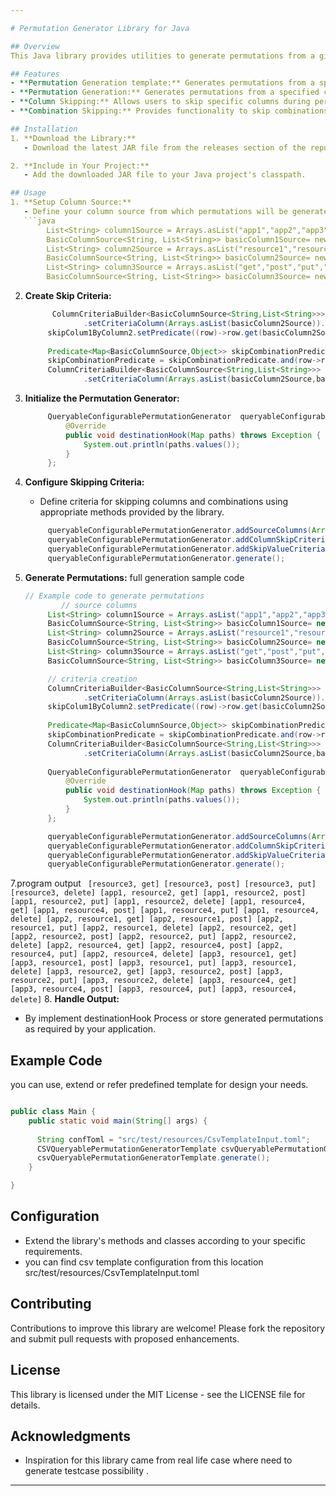 ```yaml
---

# Permutation Generator Library for Java

## Overview
This Java library provides utilities to generate permutations from a given column source, with support for skipping particular columns and combinations based on user-defined criteria.

## Features
- **Permutation Generation template:** Generates permutations from a specified predefined column source.
- **Permutation Generation:** Generates permutations from a specified column source.
- **Column Skipping:** Allows users to skip specific columns during permutation generation based on defined criteria.
- **Combination Skipping:** Provides functionality to skip combinations of columns based on specified conditions.

## Installation
1. **Download the Library:**
   - Download the latest JAR file from the releases section of the repository.

2. **Include in Your Project:**
   - Add the downloaded JAR file to your Java project's classpath.

## Usage
1. **Setup Column Source:**
   - Define your column source from which permutations will be generated.
   ```java
        List<String> column1Source = Arrays.asList("app1","app2","app3");
        BasicColumnSource<String, List<String>> basicColumn1Source= new BasicColumnSource(column1Source,"column1 source");
        List<String> column2Source = Arrays.asList("resource1","resource2","resource3","resource4");
        BasicColumnSource<String, List<String>> basicColumn2Source= new BasicColumnSource(column2Source,"column2 source");
        List<String> column3Source = Arrays.asList("get","post","put","delete");
        BasicColumnSource<String, List<String>> basicColumn3Source= new BasicColumnSource(column3Source,"column3 source");
   ```

2. **Create Skip Criteria:**
  
   ```java
         ColumnCriteriaBuilder<BasicColumnSource<String,List<String>>> skipColum1ByColumn2 = new ColumnCriteriaBuilder<>()
                .setCriteriaColumn(Arrays.asList(basicColumn2Source)).setSkippedColumn(Arrays.asList(basicColumn1Source));
        skipColum1ByColumn2.setPredicate((row)->row.get(basicColumn2Source).equals("resource3"));
        
        Predicate<Map<BasicColumnSource,Object>> skipCombinationPredicate = (row)->row.get(basicColumn1Source).equals("app1");
        skipCombinationPredicate = skipCombinationPredicate.and(row->row.get(basicColumn2Source).equals("resource4"));
        ColumnCriteriaBuilder<BasicColumnSource<String,List<String>>> skipApp1AndResource4Combination = new ColumnCriteriaBuilder<>()
                .setCriteriaColumn(Arrays.asList(basicColumn2Source,basicColumn1Source)).setPredicate(skipCombinationPredicate);
   ```
   
3. **Initialize the Permutation Generator:**
   ```java
        QueryableConfigurablePermutationGenerator  queryableConfigurablePermutationGenerator = new QueryableConfigurablePermutationGenerator<BasicColumnSource>() {
            @Override
            public void destinationHook(Map paths) throws Exception {
                System.out.println(paths.values());
            }
        };
   ```
      
5. **Configure Skipping Criteria:**
   - Define criteria for skipping columns and combinations using appropriate methods provided by the library.
   ```java
        queryableConfigurablePermutationGenerator.addSourceColumns(Arrays.asList(basicColumn1Source,basicColumn2Source,basicColumn3Source)); //add column source
        queryableConfigurablePermutationGenerator.addColumnSkipCriteria(skipColum1ByColumn2.build()); //add skip column criteria
        queryableConfigurablePermutationGenerator.addSkipValueCriteria(skipApp1AndResource4Combination.build()); //add skip combination value criteria
        queryableConfigurablePermutationGenerator.generate();
   ```     

6. **Generate Permutations:**
   full generation sample code
   ```java
   // Example code to generate permutations
           // source columns
        List<String> column1Source = Arrays.asList("app1","app2","app3");
        BasicColumnSource<String, List<String>> basicColumn1Source= new BasicColumnSource(column1Source,"column1 source");
        List<String> column2Source = Arrays.asList("resource1","resource2","resource3","resource4");
        BasicColumnSource<String, List<String>> basicColumn2Source= new BasicColumnSource(column2Source,"column2 source");
        List<String> column3Source = Arrays.asList("get","post","put","delete");
        BasicColumnSource<String, List<String>> basicColumn3Source= new BasicColumnSource(column3Source,"column3 source");

        // criteria creation
        ColumnCriteriaBuilder<BasicColumnSource<String,List<String>>> skipColum1ByColumn2 = new ColumnCriteriaBuilder<>()
                .setCriteriaColumn(Arrays.asList(basicColumn2Source)).setSkippedColumn(Arrays.asList(basicColumn1Source));
        skipColum1ByColumn2.setPredicate((row)->row.get(basicColumn2Source).equals("resource3"));
        
        Predicate<Map<BasicColumnSource,Object>> skipCombinationPredicate = (row)->row.get(basicColumn1Source).equals("app1");
        skipCombinationPredicate = skipCombinationPredicate.and(row->row.get(basicColumn2Source).equals("resource4"));
        ColumnCriteriaBuilder<BasicColumnSource<String,List<String>>> skipApp1AndResource4Combination = new ColumnCriteriaBuilder<>()
                .setCriteriaColumn(Arrays.asList(basicColumn2Source,basicColumn1Source)).setPredicate(skipCombinationPredicate);
        
        QueryableConfigurablePermutationGenerator  queryableConfigurablePermutationGenerator = new QueryableConfigurablePermutationGenerator<BasicColumnSource>() {
            @Override
            public void destinationHook(Map paths) throws Exception {
                System.out.println(paths.values());
            }
        };

        queryableConfigurablePermutationGenerator.addSourceColumns(Arrays.asList(basicColumn1Source,basicColumn2Source,basicColumn3Source)); //add column source
        queryableConfigurablePermutationGenerator.addColumnSkipCriteria(skipColum1ByColumn2.build()); //add skip column criteria
        queryableConfigurablePermutationGenerator.addSkipValueCriteria(skipApp1AndResource4Combination.build()); //add skip combination value criteria
        queryableConfigurablePermutationGenerator.generate();

   ```
7.program output
    ``` 
    [resource3, get]
    [resource3, post]
    [resource3, put]
    [resource3, delete]
    [app1, resource2, get]
    [app1, resource2, post]
    [app1, resource2, put]
    [app1, resource2, delete]
    [app1, resource4, get]
    [app1, resource4, post]
    [app1, resource4, put]
    [app1, resource4, delete]
    [app2, resource1, get]
    [app2, resource1, post]
    [app2, resource1, put]
    [app2, resource1, delete]
    [app2, resource2, get]
    [app2, resource2, post]
    [app2, resource2, put]
    [app2, resource2, delete]
    [app2, resource4, get]
    [app2, resource4, post]
    [app2, resource4, put]
    [app2, resource4, delete]
    [app3, resource1, get]
    [app3, resource1, post]
    [app3, resource1, put]
    [app3, resource1, delete]
    [app3, resource2, get]
    [app3, resource2, post]
    [app3, resource2, put]
    [app3, resource2, delete]
    [app3, resource4, get]
    [app3, resource4, post]
    [app3, resource4, put]
    [app3, resource4, delete]
    ```
8. **Handle Output:**
   - By implement destinationHook Process or store generated permutations as required by your application.

## Example Code
you can use, extend or refer predefined template for design your needs. 

```java

public class Main {
    public static void main(String[] args) {
      
      String confToml = "src/test/resources/CsvTemplateInput.toml";
      CSVQueryablePermutationGeneratorTemplate csvQueryablePermutationGeneratorTemplate = new CSVQueryablePermutationGeneratorTemplate(confToml);
      csvQueryablePermutationGeneratorTemplate.generate();
    }

}
```

## Configuration
- Extend the library's methods and classes according to your specific requirements.
- you can find csv template configuration from this location src/test/resources/CsvTemplateInput.toml

## Contributing
Contributions to improve this library are welcome! Please fork the repository and submit pull requests with proposed enhancements.

## License
This library is licensed under the MIT License - see the LICENSE file for details.

## Acknowledgments
- Inspiration for this library came from real life case  where need to generate testcase possibility .

---
```

